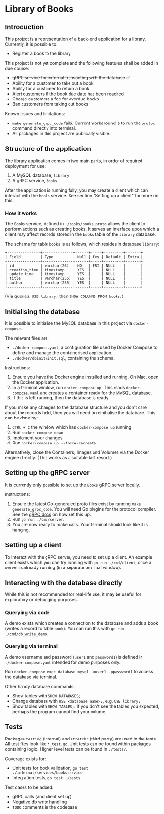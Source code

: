 # Library of Books

## Introduction
This project is a representation of a back-end application for a library. Currently, it is possible to:
* Register a book to the library

This project is not yet complete and the following features shall be added in due course:
* ~~gRPC service for external transacting with the database~~ ✅
* Ability for a customer to take out a book
* Ability for a customer to return a book
* Alert customers if the book due date has been reached
* Charge customers a fee for overdue books
* Ban customers from taking out books

Known issues and limitations:
* `make generate_grpc_code` fails. Current workaround is to run the `protoc` command directly into terminal.
* All packages in this project are publically visible.

## Structure of the application
The library application comes in two main parts, in order of required deployment for use:
1. A MySQL database, `library`
1. A gRPC service, `Books`

After the application is running fully, you may create a client which can interact with the `books` service. See section "Setting up a client" for more on this.

### How it works
The `Books` service, defined in `./books/books.proto` allows the client to perform actions such as creating books. It serves an interface upon which a client may affect records stored in the `books` table of the `library` database.

The schema for table `books` is as follows, which resides in database `library`:
```
+---------------+--------------+------+-----+---------+-------+
| Field         | Type         | Null | Key | Default | Extra |
+---------------+--------------+------+-----+---------+-------+
| id            | varchar(26)  | NO   | PRI | NULL    |       |
| creation_time | timestamp    | YES  |     | NULL    |       |
| update_time   | timestamp    | YES  |     | NULL    |       |
| title         | varchar(255) | YES  |     | NULL    |       |
| author        | varchar(255) | YES  |     | NULL    |       |
+---------------+--------------+------+-----+---------+-------+
```
(Via queries: `USE library;` then `SHOW COLUMNS FROM books;`)

## Initialising the database
It is possible to initialise the MySQL database in this project via `docker-compose`.

The relevant files are:
* `./docker-compose.yaml`, a configuration file used by Docker Compose to define and manage the containerised application.
* `./docker/dbinit/init.sql`, containing the schema.

Instructions:
1. Ensure you have the Docker engine installed and running. On Mac, open the Docker application.
1. In a terminal window, run `docker-compose up`. This reads `docker-compose.yaml` and creates a container ready for the MySQL database.
1. If this is left running, then the database is ready.

If you make any changes to the database structure and you don't care about the records held, then you will need to reinitialise the database. This can be done by:

1. `CTRL + C` the window which has `docker-compose up` running
1. Run `docker-compose down`
1. Implement your changes
1. Run `docker-compose up --force-recreate`

Alternatively, close the Containers, Images and Volumes via the Docker engine directly. (This works as a suitable last resort.)

## Setting up the gRPC server
It is currently only possible to set up the `Books` gRPC server locally.

Instructions:
1. Ensure the latest Go-generated proto files exist by running `make generate_grpc_code`. You will need Go plugins for the protocol compiler. See the [gRPC docs](https://grpc.io/docs/languages/go/quickstart/) on how set this up.
1. Run `go run ./cmd/server`.
1. You are now ready to make calls. Your terminal should look like it is hanging.

## Setting up a client
To interact with the gRPC server, you need to set up a client. An example client exists which you can try running with `go run ./cmd/client`, once a server is already running (in a separate terminal window).

## Interacting with the database directly
While this is not recommended for real-life use, it may be useful for exploratory or debugging purposes.

### Querying via code
A demo exists which creates a connection to the database and adds a book (writes a record to table `book`). You can run this with `go run ./cmd/db_write_demo`.

### Querying via terminal
A demo username and password (`user1` and `password1`) is defined in `./docker-compose.yaml` intended for demo purposes only.

Run ```docker-compose exec database mysql -uuser1 -ppassword1``` to access the database via terminal.

Other handy database commands:
* Show tables with `SHOW DATABASES;`
* Change database with `USE <database name>;`, e.g. `USE library;`.
* Show tables with `SHOW TABLES;`. If you don't see the tables you expected, perhaps the program cannot find your volume.

## Tests
Packages `testing` (internal) and `stretchr` (third party) are used in the tests.
All test files look like `*_test.go`. Unit tests can be found within packages containing logic. Higher level tests can be found in `./tests/`.

Coverage exists for:
* Unit tests for book validation, `go test ./internal/services/booksservice`
* Integration tests, `go test ./tests`

Test cases to be added:
* gRPC calls (and client set up)
* Negative db write handling
* `TODO` comments in the codebase
